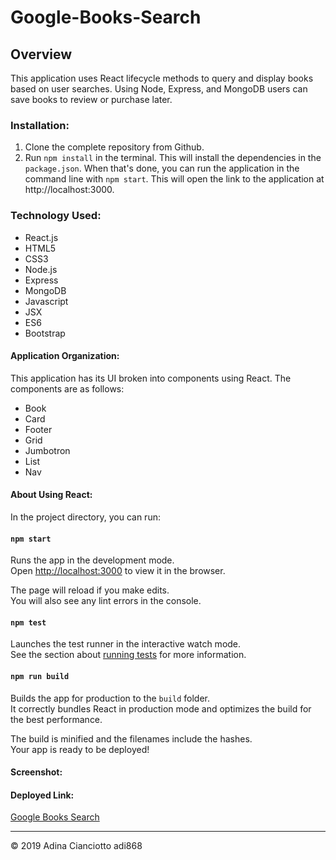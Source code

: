 # Google-Books-Search

## Overview
This application uses React lifecycle methods to query and display books based on user searches. Using Node, Express, and MongoDB users can save books to review or purchase later.

### Installation:
1. Clone the complete repository from Github.
2. Run `npm install` in the terminal. This will install the dependencies in the `package.json`. When that's done, you can run the application in the command line with `npm start`. This will open the link to the application at http://localhost:3000.

### Technology Used:
* React.js
* HTML5
* CSS3
* Node.js
* Express
* MongoDB
* Javascript
* JSX
* ES6
* Bootstrap

#### Application Organization:
This application has its UI broken into components using React. The components are as follows:
* Book
* Card
* Footer
* Grid
* Jumbotron
* List
* Nav

#### About Using React:

In the project directory, you can run:

#### `npm start`

Runs the app in the development mode.<br>
Open [http://localhost:3000](http://localhost:3000) to view it in the browser.

The page will reload if you make edits.<br>
You will also see any lint errors in the console.

#### `npm test`

Launches the test runner in the interactive watch mode.<br>
See the section about [running tests](https://facebook.github.io/create-react-app/docs/running-tests) for more information.

#### `npm run build`

Builds the app for production to the `build` folder.<br>
It correctly bundles React in production mode and optimizes the build for the best performance.

The build is minified and the filenames include the hashes.<br>
Your app is ready to be deployed!

#### Screenshot:

#### Deployed Link: 
[Google Books Search](https://googlebooks-adi868.herokuapp.com/)

---
© 2019 Adina Cianciotto adi868
